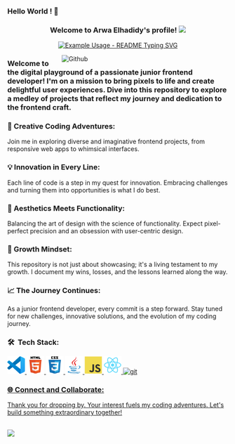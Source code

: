 ### Hello World ! 👋

<h3 align="center">
  Welcome to Arwa Elhadidy's profile!
  <img src="https://media.giphy.com/media/hvRJCLFzcasrR4ia7z/giphy.gif" width="28">
</h3>

<!-- Typing SVG by DenverCoder1 - https://github.com/DenverCoder1/readme-typing-svg -->
<p align="center">
  <a href="https://github.com/DenverCoder1/readme-typing-svg"><img src="https://readme-typing-svg.herokuapp.com/?lines=Abracadabra!;Welcome+to+my+code+cave!;Enter+at+your+own+risk.;Beware+of+ninja+bugs!;They're+harmless,+mostly!&font=Fira%20Code&center=true&width=380&height=50&duration=4000&pause=1000" alt="Example Usage - README Typing SVG"></a>
</p> 

<img width="380" align="right" alt="Github"
src="https://raw.githubusercontent.com/Rishabh2804/Rishabh2804/master/Resources/Icons/developer-girl.gif" 
/> 

### Welcome to the digital playground of a passionate junior frontend developer! I'm on a mission to bring pixels to life and create delightful user experiences. Dive into this repository to explore a medley of projects that reflect my journey and dedication to the frontend craft.

### 🚀 Creative Coding Adventures:
Join me in exploring diverse and imaginative frontend projects, from responsive web apps to whimsical interfaces.

### 💡 Innovation in Every Line:
Each line of code is a step in my quest for innovation. Embracing challenges and turning them into opportunities is what I do best.

### 🎨 Aesthetics Meets Functionality:
Balancing the art of design with the science of functionality. Expect pixel-perfect precision and an obsession with user-centric design.

### 🌱 Growth Mindset:
This repository is not just about showcasing; it's a living testament to my growth. I document my wins, losses, and the lessons learned along the way.

### 📈 The Journey Continues:
As a junior frontend developer, every commit is a step forward. Stay tuned for new challenges, innovative solutions, and the evolution of my coding journey.


### 🛠 &nbsp;Tech Stack:

<p align="left">
<!-- vs code -->
 <a 
    href="https://code.visualstudio.com/" 
    target="_blank" rel="noreferrer"> 
    <img
        src="https://raw.githubusercontent.com/github/explore/80688e429a7d4ef2fca1e82350fe8e3517d3494d/topics/visual-studio-code/visual-studio-code.png"
        alt="VS code" width="40" height="40"
    /> 
 </a> 
 <!-- html -->
 <a 
    href="https://www.java.com" 
    target="_blank" rel="noreferrer"> 
    <img
        src="https://raw.githubusercontent.com/devicons/devicon/master/icons/html5/html5-original-wordmark.svg"
        alt="java" width="40" height="40"
    /> 
 </a> 
 <!-- css -->
 <a 
    href="https://www.java.com" 
    target="_blank" rel="noreferrer"> 
    <img
        src="https://raw.githubusercontent.com/devicons/devicon/master/icons/css3/css3-original-wordmark.svg"
        alt="java" width="40" height="40"
    /> 
 </a> 
   <!-- java -->
 <a 
    href="https://www.java.com" 
    target="_blank" rel="noreferrer"> 
    <img
        src="https://raw.githubusercontent.com/devicons/devicon/master/icons/java/java-original.svg"
        alt="java" width="40" height="40"
    /> 
 <!-- js -->
 <a 
    href="https://www.java.com" 
    target="_blank" rel="noreferrer"> 
    <img
        src="https://raw.githubusercontent.com/devicons/devicon/master/icons/javascript/javascript-original.svg"
        alt="java" width="40" height="40"
    /> 
 </a> 
 <!-- react -->
 <a 
    href="https://www.java.com" 
    target="_blank" rel="noreferrer"> 
    <img
        src="https://raw.githubusercontent.com/devicons/devicon/master/icons/react/react-original.svg"
        alt="java" width="40" height="40"
    /> 
 </a> 
 <!-- git -->
 <a 
    href="https://git-scm.com/"
    target="_blank" rel="noreferrer"> 
    <img
        src="https://www.vectorlogo.zone/logos/git-scm/git-scm-icon.svg" alt="git"
        width="40" height="40"
    /> 
<br>

</p> 


### 🌐 Connect and Collaborate:
Thank you for dropping by. Your interest fuels my coding adventures. Let's build something extraordinary together!

<br>
</a>
<a href="https://t.me/ArwaElhadidy" target="_blank"><img src="https://img.shields.io/badge/-Arwa%20Elhadidy-0077B5?style=for-the-badge&logo=Telegram&logoColor=white"/></a>


